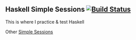 ## Haskell Simple Sessions [![Build Status](https://travis-ci.org/alvarogarcia7/haskell-simple-sessions.svg?branch=master)](https://travis-ci.org/alvarogarcia7/haskell-simple-sessions) 

This is where I practice & test Haskell

Other [Simple Sessions](https://github.com/alvarogarcia7?utf8=%E2%9C%93&tab=repositories&q=simple-sessions&type=&language=)

